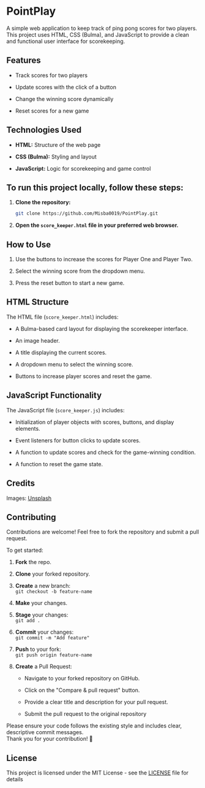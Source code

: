 # PointPlay
A simple web application to keep track of ping pong scores for two players. This project uses HTML, CSS (Bulma), and JavaScript to provide a clean and functional user interface for scorekeeping.

## Features
- Track scores for two players

- Update scores with the click of a button

- Change the winning score dynamically

- Reset scores for a new game

## Technologies Used
- **HTML:** Structure of the web page

- **CSS (Bulma):** Styling and layout

- **JavaScript:** Logic for scorekeeping and game control

## To run this project locally, follow these steps:
1. **Clone the repository:**
    ```bash
    git clone https://github.com/Misba0019/PointPlay.git
    ```

2. **Open the `score_keeper.html` file in your preferred web browser.**

## How to Use
1. Use the buttons to increase the scores for Player One and Player Two.

2. Select the winning score from the dropdown menu.

3. Press the reset button to start a new game.

## HTML Structure
The HTML file (`score_keeper.html`) includes:

- A Bulma-based card layout for displaying the scorekeeper interface.

- An image header.

- A title displaying the current scores.

- A dropdown menu to select the winning score.

- Buttons to increase player scores and reset the game.

## JavaScript Functionality
The JavaScript file (`score_keeper.js`) includes:

- Initialization of player objects with scores, buttons, and display elements.

- Event listeners for button clicks to update scores.

- A function to update scores and check for the game-winning condition.

- A function to reset the game state.

## Credits
Images: [Unsplash](https://unsplash.com)

## Contributing
Contributions are welcome! Feel free to fork the repository and submit a pull request.  

To get started:
1. **Fork** the repo.

2. **Clone** your forked repository. 

3. **Create** a new branch:  
   `git checkout -b feature-name`

4. **Make** your changes.

5. **Stage** your changes:  
   `git add .`

4. **Commit** your changes:  
   `git commit -m "Add feature"`

5. **Push** to your fork:  
   `git push origin feature-name`

6. **Create** a Pull Request:  
   - Navigate to your forked repository on GitHub.

   - Click on the "Compare & pull request" button.

   - Provide a clear title and description for your pull request.

   - Submit the pull request to the original repository

Please ensure your code follows the existing style and includes clear, descriptive commit messages.  
Thank you for your contribution! 🤍

## License
This project is licensed under the MIT License - see the [LICENSE](LICENSE) file for details
